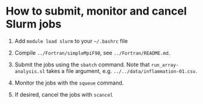 # How to submit, monitor and cancel Slurm jobs


 1. Add ```module load slurm``` to your ```~/.bashrc``` file

 2. Compile ```../Fortran/simpleMpiF90```, see ```../Fortran/README.md```.

 3. Submit the jobs using the ```sbatch``` command. Note that ```run_array-analysis.sl``` takes a file argument, e.g. ```../../data/inflammation-01.csv```.

 4. Monitor the jobs with the ```squeue``` command.

 5. If desired, cancel the jobs with ```scancel```

